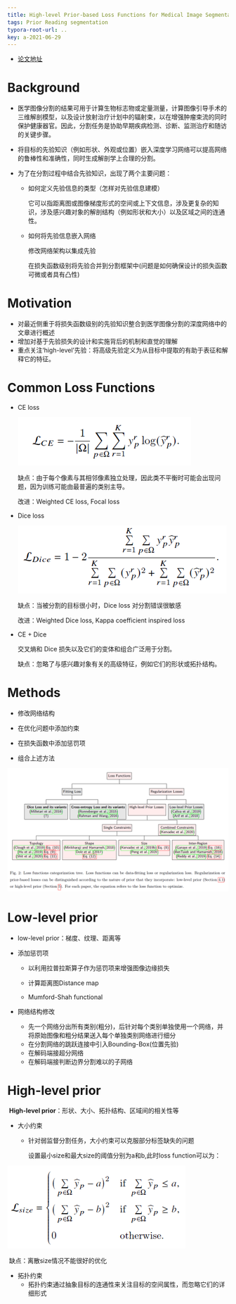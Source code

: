 ```yaml
---
title: High-level Prior-based Loss Functions for Medical Image Segmentation A Survey
tags: Prior Reading segmentation
typora-root-url: ..
key: a-2021-06-29
---
```


* [论文地址](https://arxiv.org/pdf/2011.08018.pdf)

# Background

* 医学图像分割的结果可用于计算生物标志物或定量测量，计算图像引导手术的三维解剖模型，以及设计放射治疗计划中的辐射束，以在增强肿瘤束流的同时保护健康器官。因此，分割任务是协助早期疾病检测、诊断、监测治疗和随访的关键步骤。

* 将目标的先验知识（例如形状、外观或位置）嵌入深度学习网络可以提高网络的鲁棒性和准确性，同时生成解剖学上合理的分割。

* 为了在分割过程中结合先验知识，出现了两个主要问题：

  * 如何定义先验信息的类型（怎样对先验信息建模）

    它可以指距离图或图像梯度形式的空间或上下文信息，涉及更复杂的知识，涉及感兴趣对象的解剖结构（例如形状和大小）以及区域之间的连通性。

  * 如何将先验信息嵌入网络

    修改网络架构以集成先验
    
    在损失函数级别将先验合并到分割框架中(问题是如何确保设计的损失函数可微或者具有凸性)

# Motivation

* 对最近侧重于将损失函数级别的先验知识整合到医学图像分割的深度网络中的文章进行概述
* 增加对基于先验损失的设计和实施背后的机制和直觉的理解
* 重点关注‘high-level’先验：将高级先验定义为从目标中提取的有助于表征和解释它的特征。

# Common Loss Functions

* CE loss

  ![CE loss](/figures/QQ截图20210629154701.png)
  
  缺点：由于每个像素与其相邻像素独立处理，因此类不平衡时可能会出现问题，因为训练可能由最普遍的类别主导。
  
  改进：Weighted CE loss, Focal loss

* Dice loss

  ![image-20210629155125453](/figures/image-20210629155125453.png)
  
  缺点：当被分割的目标很小时，Dice loss 对分割错误很敏感
  
  改进：Weighted Dice loss, Kappa coefficient inspired loss

* CE + Dice

  交叉熵和 Dice 损失以及它们的变体和组合广泛用于分割。
  
  缺点：忽略了与感兴趣对象有关的高级特征，例如它们的形状或拓扑结构。

# Methods

* 修改网络结构

* 在优化问题中添加约束

* 在损失函数中添加惩罚项

* 组合上述方法

![Loss function tree](/figures/QQ截图20210629165841.png)

# Low-level prior

* low-level prior：梯度、纹理、距离等

* 添加惩罚项

  * 以利用拉普拉斯算子作为惩罚项来增强图像边缘损失
  
  * 计算距离图Distance map
  
  * Mumford-Shah functional

* 网络结构修改

  * 先一个网络分出所有类别(粗分)，后针对每个类别单独使用一个网络，并将原始图像和粗分结果送入每个单独类别网络进行细分
  * 在分割网络的跳跃连接中引入Bounding-Box(位置先验)
  * 在解码端接超分网络
  * 在解码端接判断边界分割难以的子网络

# High-level prior

​		**High-level prior**：形状、大小、拓扑结构、区域间的相关性等

* 大小约束

  * 针对弱监督分割任务，大小约束可以克服部分标签缺失的问题

    设置最小size和最大size的阈值分别为a和b,此时loss function可以为：

![image-20210629222540406](/figures/image-20210629222540406.png)

​			缺点：离散size情况不能很好的优化

* 拓扑约束
  * 拓扑约束通过抽象目标的连通性来关注目标的空间属性，而忽略它们的详细形式
